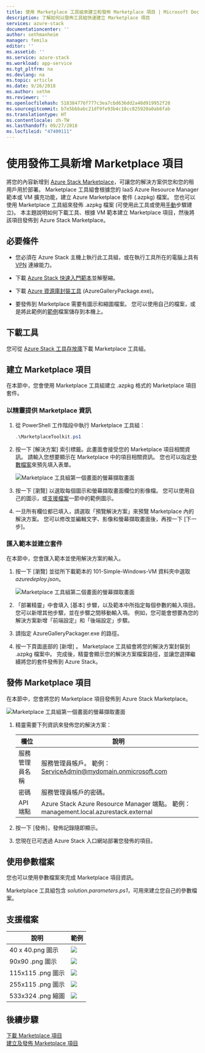 ```yaml
---
title: 使用 Marketplace 工具組來建立和發佈 Marketplace 項目 | Microsoft Docs
description: 了解如何以發佈工具組快速建立 Marketplace 項目
services: azure-stack
documentationcenter: ''
author: sethmanheim
manager: femila
editor: ''
ms.assetid: ''
ms.service: azure-stack
ms.workload: app-service
ms.tgt_pltfrm: na
ms.devlang: na
ms.topic: article
ms.date: 9/26/2018
ms.author: sethm
ms.reviewer: ''
ms.openlocfilehash: 518384776f777c3ea7cbd636dd2a48d919952f28
ms.sourcegitcommit: b7e5bbbabc21df9fe93b4c18cc825920a0ab6fab
ms.translationtype: HT
ms.contentlocale: zh-TW
ms.lasthandoff: 09/27/2018
ms.locfileid: "47409111"
---
```

#  <a name="add-marketplace-items-using-publishing-tool"></a>使用發佈工具新增 Marketplace 項目

將您的內容新增到 [Azure Stack Marketplace](azure-stack-marketplace.md)，可讓您的解決方案供您和您的租用戶用於部署。 Marketplace 工具組會根據您的 IaaS Azure Resource Manager 範本或 VM 擴充功能，建立 Azure Marketplace 套件 (.azpkg) 檔案。 您也可以使用 Marketplace 工具組來發佈 .azpkg 檔案 (可使用此工具或使用[手動](azure-stack-create-and-publish-marketplace-item.md)步驟建立)。 本主題說明如何下載工具、根據 VM 範本建立 Marketplace 項目，然後將該項目發佈到 Azure Stack Marketplace。     

## <a name="prerequisites"></a>必要條件

 - 您必須在 Azure Stack 主機上執行此工具組，或在執行工具所在的電腦上具有 [VPN](azure-stack-connect-azure-stack.md#connect-to-azure-stack-with-vpn) 連線能力。

 - 下載 [Azure Stack 快速入門範本](https://github.com/Azure/AzureStack-QuickStart-Templates/archive/master.zip)並解壓縮。

 - 下載 [Azure 資源庫封裝工具](http://aka.ms/azurestackmarketplaceitem) (AzureGalleryPackage.exe)。 

 - 要發佈到 Marketplace 需要有圖示和縮圖檔案。 您可以使用自己的檔案，或是將此範例的[範例](azure-stack-marketplace-publisher.md#support-files)檔案儲存到本機上。

## <a name="download-the-tool"></a>下載工具

您可從 [Azure Stack 工具存放庫](azure-stack-powershell-download.md)下載 Marketplace 工具組。

##  <a name="create-marketplace-items"></a>建立 Marketplace 項目

在本節中，您會使用 Marketplace 工具組建立 .azpkg 格式的 Marketplace 項目套件。  

### <a name="provide-marketplace-information-with-wizard"></a>以精靈提供 Marketplace 資訊

1. 從 PowerShell 工作階段中執行 Marketplace 工具組：
   ```PowerShell
   .\MarketplaceToolkit.ps1
   ```

2. 按一下 [解決方案] 索引標籤。此畫面會接受您的 Marketplace 項目相關資訊。 請輸入您想要顯示在 Marketplace 中的項目相關資訊。 您也可以指定[參數檔案](azure-stack-marketplace-publisher.md#use-a-parameters-file)來預先填入表單。  
    
    ![Marketplace 工具組第一個畫面的螢幕擷取畫面](./media/azure-stack-marketplace-publisher/image7.png)
3. 按一下 [瀏覽] 以選取每個圖示和螢幕擷取畫面欄位的影像檔。 您可以使用自己的圖示，或[支援檔案](azure-stack-marketplace-publisher.md#support-files)一節中的範例圖示。
4. 一旦所有欄位都已填入，請選取「預覽解決方案」來預覽 Marketplace 內的解決方案。 您可以修改並編輯文字、影像和螢幕擷取畫面後，再按一下 [下一步]。  

### <a name="import-template-and-create-package"></a>匯入範本並建立套件

在本節中，您會匯入範本並使用解決方案的輸入。

1.  按一下 [瀏覽] 並從所下載範本的 101-Simple-Windows-VM 資料夾中選取 *azuredeploy.json*。

    ![Marketplace 工具組第二個畫面的螢幕擷取畫面](./media/azure-stack-marketplace-publisher/image8.png)
2.  「部署精靈」中會填入 [基本] 步驟，以及範本中所指定每個參數的輸入項目。 您可以新增其他步驟，並在步驟之間移動輸入項。 例如，您可能會想要為您的解決方案新增「前端設定」和「後端設定」步驟。
3.  請指定 AzureGalleryPackager.exe 的路徑。  
4.  按一下頁面底部的 [新增] 。 Marketplace 工具組會將您的解決方案封裝到 .azpkg 檔案中。 完成後，精靈會顯示您的解決方案檔案路徑，並讓您選擇繼續將您的套件發佈到 Azure Stack。

## <a name="publish-marketplace-items"></a>發佈 Marketplace 項目

在本節中，您會將您的 Marketplace 項目發佈到 Azure Stack Marketplace。

![Marketplace 工具組第一個畫面的螢幕擷取畫面](./media/azure-stack-marketplace-publisher/image9.png)

1.  精靈需要下列資訊來發佈您的解決方案：
    
    |欄位|說明|
    |-----|-----|
    | 服務管理員名稱 | 服務管理員帳戶。  範例： ServiceAdmin@mydomain.onmicrosoft.com |
    | 密碼 | 服務管理員帳戶的密碼。 |
    | API 端點 | Azure Stack Azure Resource Manager 端點。 範例：management.local.azurestack.external |
2.  按一下 [發佈]，發佈記錄隨即顯示。
3.  您現在已可透過 Azure Stack 入口網站部署您發佈的項目。

## <a name="use-a-parameters-file"></a>使用參數檔案

您也可以使用參數檔案來完成 Marketplace 項目資訊。  

Marketplace 工具組包含 *solution.parameters.ps1*，可用來建立您自己的參數檔案。

## <a name="support-files"></a>支援檔案

| 說明 | 範例 |
| ----- | ----- |
| 40 x 40.png 圖示 | ![](./media/azure-stack-marketplace-publisher/image1.png) |
| 90x90 .png 圖示 | ![](./media/azure-stack-marketplace-publisher/image2.png) |
| 115x115 .png 圖示 | ![](./media/azure-stack-marketplace-publisher/image3.png) |
| 255x115 .png 圖示 | ![](./media/azure-stack-marketplace-publisher/image4.png) |
| 533x324 .png 縮圖 | ![](./media/azure-stack-marketplace-publisher/image5.png) |

## <a name="next-steps"></a>後續步驟

[下載 Marketplace 項目](azure-stack-download-azure-marketplace-item.md)  
[建立及發佈 Marketplace 項目](azure-stack-create-and-publish-marketplace-item.md)